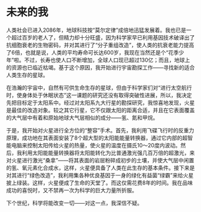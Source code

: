 # 未来的我

人类社会已进入2086年，地球科技按“莫尔定律”成倍地迅猛发展着。我也已是一个超过百岁的老人了，但精力却十分旺盛，因为科学家早已利用基因技术破译出了抗细胞衰老的生物密码，并对其进行了“分子重组改造”，使人类的抗衰老能力提高了6倍，也就是说，人类的平均寿命可长达600岁，我现在当然还是个“花季少年”啦。不过，长寿也使人口不断增加，全球人口现已超过130亿；而且，地球上的资源也已临近枯竭。基于这个原因，我开始进行宇宙勘探工作——寻找新的适合人类生存的星球。 

在浩瀚的宇宙中，自然有可供生命生存的星球，但由于科学家们对“进行太空航行时，使身体处于休眠状态”这一课题的研究还没有取得突破性进展，所以，我决定先把目标定于太阳系中。经过对太阳系九大行星的勘探研究，我惊喜地发现，火星是最佳的改造对象。较之其它行星，它不仅跟太阳的距离合适，并且在它表面覆盖的大气层中有着和原始地球大气层相似的成分——氢、氮和甲烷。 

于是，我开始对火星进行全方位的“整容”手术。首先，我利用飞碟飞行时的反重力原理，成功地在其表面安装了8个超大型的太阳能能量转换器，通过它内部的超智能电脑来控制太阳传给火星的热量，使火星的温度在摄氏10～20度内波动。然后，我利用太阳能能量转换器将太阳能转化为比普通激光强几百万倍的超激光，来对火星进行激光“桑拿”——将其表面的岩层粉碎成初步的土壤，并使大气层中闲置的氢、氧元素化合成水，这样，火星便具备了人类在此生存的基本条件。接下来是对其进行“绿色改造”，我利用集各种优良基因于一身的绿化有益菌“绿霸”来给火星披上绿装。这样，火星便成了生命的天堂了。而这仅需花费8年的时间。我在品味成功的喜悦时，又不禁再一次为科学的巨大力量所折服。 

下个世纪，科学将能改变一切——对这一点，我深信不疑。
 